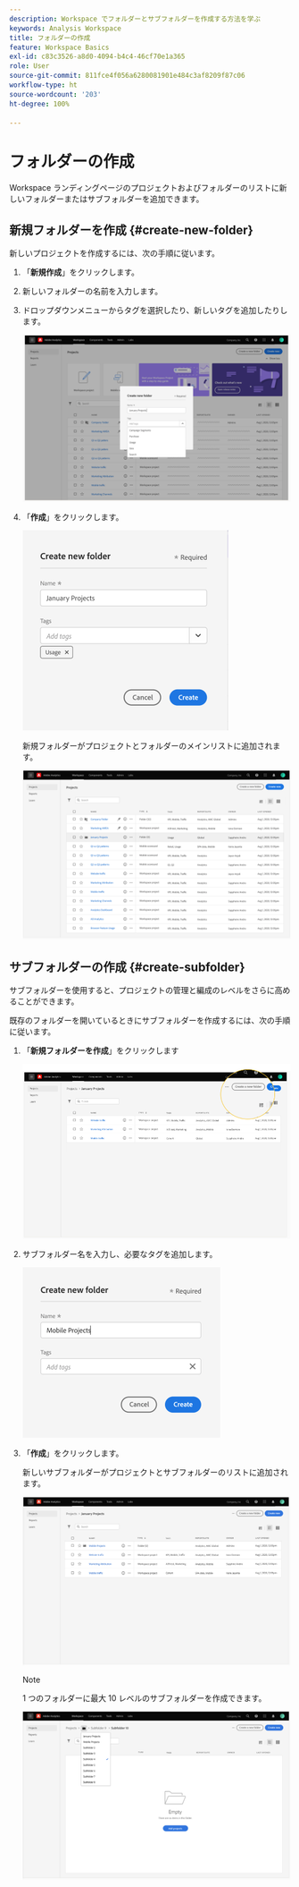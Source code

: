 ```yaml
---
description: Workspace でフォルダーとサブフォルダーを作成する方法を学ぶ
keywords: Analysis Workspace
title: フォルダーの作成
feature: Workspace Basics
exl-id: c83c3526-a8d0-4094-b4c4-46cf70e1a365
role: User
source-git-commit: 811fce4f056a6280081901e484c3af8209f87c06
workflow-type: ht
source-wordcount: '203'
ht-degree: 100%

---
```


# フォルダーの作成

Workspace ランディングページのプロジェクトおよびフォルダーのリストに新しいフォルダーまたはサブフォルダーを追加できます。

## 新規フォルダーを作成 {#create-new-folder}

新しいプロジェクトを作成するには、次の手順に従います。

1. 「**新規作成**」をクリックします。

1. 新しいフォルダーの名前を入力します。

1. ドロップダウンメニューからタグを選択したり、新しいタグを追加したりします。

   ![新規フォルダー名と使用可能なタグのリストを表示する新規フォルダー作成ウィンドウ。](/help/analysis-workspace/build-workspace-project/assets/select-tags.png)

1. 「**作成**」をクリックします。

   ![「作成」をクリックします。](/help/analysis-workspace/build-workspace-project/assets/create.png)

   新規フォルダーがプロジェクトとフォルダーのメインリストに追加されます。

   ![プロジェクトとフォルダーの更新済みリストを示すプロジェクトランディングページ。](/help/analysis-workspace/build-workspace-project/assets/create-new-listed.png)

## サブフォルダーの作成 {#create-subfolder}

サブフォルダーを使用すると、プロジェクトの管理と編成のレベルをさらに高めることができます。

既存のフォルダーを開いているときにサブフォルダーを作成するには、次の手順に従います。

1. 「**新規フォルダーを作成**」をクリックします

   ![「新規フォルダーを作成」をクリックします。](/help/analysis-workspace/build-workspace-project/assets/create-subfolder2.png)

1. サブフォルダー名を入力し、必要なタグを追加します。

   ![新しい名前とタグフィールドを含む新規フォルダー作成ウィンドウ。](/help/analysis-workspace/build-workspace-project/assets/create-subfolder-name.png)

1. 「**作成**」をクリックします。

   新しいサブフォルダーがプロジェクトとサブフォルダーのリストに追加されます。

   ![「作成」をクリックします。](/help/analysis-workspace/build-workspace-project/assets/create-subfolder-added.png)

   >[!NOTE]
   >
   >1 つのフォルダーに最大 10 レベルのサブフォルダーを作成できます。

   ![フォルダーのドロップダウンリストには、フォルダー内のすべてのサブフォルダーが表示されます。](/help/analysis-workspace/build-workspace-project/assets/create-subfolder-limit.png)
